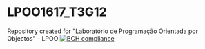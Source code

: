 # LPOO1617_T3G12
Repository created for "Laboratório de Programação Orientada por Objectos" - LPOO
[![BCH compliance](https://bettercodehub.com/edge/badge/AJRamos308/LPOO1617_T3G12)](https://bettercodehub.com/)
